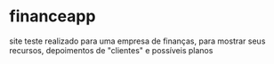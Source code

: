 # financeapp
site teste realizado para uma empresa de finanças, para mostrar seus recursos, depoimentos de "clientes" e possíveis planos
